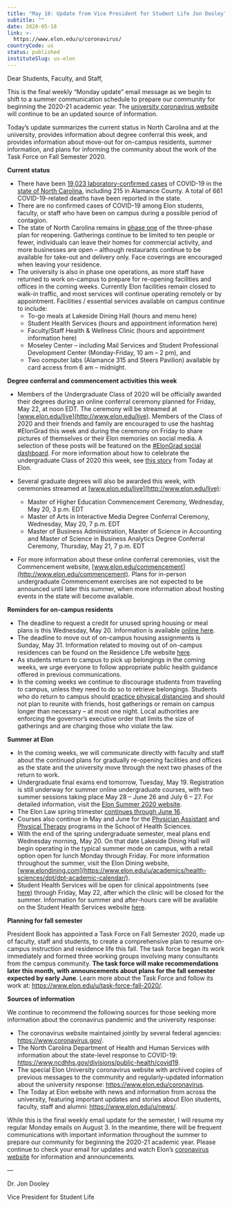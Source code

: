 ```yaml
---
title: "May 18: Update from Vice President for Student Life Jon Dooley"
subtitle: ""
date: 2020-05-18
link: >-
  https://www.elon.edu/u/coronavirus/
countryCode: us
status: published
instituteSlug: us-elon
---
```

Dear Students, Faculty, and Staff,

This is the final weekly “Monday update” email message as we begin to shift to a summer communication schedule to prepare our community for beginning the 2020-21 academic year. The [university coronavirus website](https://www.elon.edu/u/coronavirus/) will continue to be an updated source of information.

Today’s update summarizes the current status in North Carolina and at the university, provides information about degree conferral this week, and provides information about move-out for on-campus residents, summer information, and plans for informing the community about the work of the Task Force on Fall Semester 2020.

**Current status**

  * There have been [19,023 laboratory-confirmed cases](https://www.ncdhhs.gov/covid-19-case-count-nc) of COVID-19 in the [state of North Carolina](https://www.ncdhhs.gov/divisions/public-health/coronavirus-disease-2019-covid-19-response-north-carolina), including 215 in Alamance County.  A total of 661 COVID-19-related deaths have been reported in the state.
  * There are no confirmed cases of COVID-19 among Elon students, faculty, or staff who have been on campus during a possible period of contagion.
  * The state of North Carolina remains in [phase one](https://files.nc.gov/governor/documents/files/Phase-1-Side-by-Side.pdf) of the three-phase plan for reopening. Gatherings continue to be limited to ten people or fewer, individuals can leave their homes for commercial activity, and more businesses are open – although restaurants continue to be available for take-out and delivery only. Face coverings are encouraged when leaving your residence.
  * The university is also in phase one operations, as more staff have returned to work on-campus to prepare for re-opening facilities and offices in the coming weeks.  Currently Elon facilities remain closed to walk-in traffic, and most services will continue operating remotely or by appointment. Facilities / essential services available on campus continue to include: 
    * To-go meals at Lakeside Dining Hall (hours and menu here)
    * Student Health Services (hours and appointment information here)
    * Faculty/Staff Health & Wellness Clinic (hours and appointment information here)
    * Moseley Center – including Mail Services and Student Professional Development Center (Monday-Friday, 10 am – 2 pm), and
    * Two computer labs (Alamance 315 and Steers Pavilion) available by card access from 6 am – midnight.



**Degree conferral and commencement activities this week**

  * Members of the Undergraduate Class of 2020 will be officially awarded their degrees during an online conferral ceremony planned for Friday, May 22, at noon EDT. The ceremony will be streamed at [www.elon.edu/live](http://www.elon.edu/live). Members of the Class of 2020 and their friends and family are encouraged to use the hashtag #ElonGrad this week and during the ceremony on Friday to share pictures of themselves or their Elon memories on social media. A selection of these posts will be featured on the [#ElonGrad social dashboard](https://www.elon.edu/u/academics/commencement/social-dashboard/). For more information about how to celebrate the undergraduate Class of 2020 this week, see [this story](https://www.elon.edu/u/news/2020/05/18/elongrad-celebrating-the-class-of-2020-this-week) from Today at Elon.
  * Several graduate degrees will also be awarded this week, with ceremonies streamed at [www.elon.edu/live](http://www.elon.edu/live): 
    * Master of Higher Education Commencement Ceremony, Wednesday, May 20, 3 p.m. EDT
    * Master of Arts in Interactive Media Degree Conferral Ceremony, Wednesday, May 20, 7 p.m. EDT
    * Master of Business Administration, Master of Science in Accounting and Master of Science in Business Analytics Degree Conferral Ceremony, Thursday, May 21, 7 p.m. EDT


  * For more information about these online conferral ceremonies, visit the Commencement website, [www.elon.edu/commencement](http://www.elon.edu/commencement). Plans for in-person undergraduate Commencement exercises are not expected to be announced until later this summer, when more information about hosting events in the state will become available.



**Reminders for on-campus residents**

  * The deadline to request a credit for unused spring housing or meal plans is this Wednesday, May 20. Information is available [online here](https://www.elon.edu/u/coronavirus/housing-meal-plan-credit/).
  * The deadline to move out of on-campus housing assignments is Sunday, May 31.  Information related to moving out of on-campus residences can be found on the Residence Life website [here](https://www.elon.edu/u/residence-life/moveout2020/).
  * As students return to campus to pick up belongings in the coming weeks, we urge everyone to follow appropriate public health guidance offered in previous communications.
  * In the coming weeks we continue to discourage students from traveling to campus, unless they need to do so to retrieve belongings. Students who do return to campus should [practice physical distancing](https://www.cdc.gov/coronavirus/2019-ncov/prevent-getting-sick/social-distancing.html) and should not plan to reunite with friends, host gatherings or remain on campus longer than necessary – at most one night. Local authorities are enforcing the governor’s executive order that limits the size of gatherings and are charging those who violate the law.



**Summer at Elon**

  * In the coming weeks, we will communicate directly with faculty and staff about the continued plans for gradually re-opening facilities and offices as the state and the university move through the next two phases of the return to work.
  * Undergraduate final exams end tomorrow, Tuesday, May 19. Registration is still underway for summer online undergraduate courses, with two summer sessions taking place May 28 – June 26 and July 6 – 27. For detailed information, visit the [Elon Summer 2020 website](https://www.elon.edu/u/registrar/summer/).
  * The Elon Law spring trimester [continues through June 16](https://www.elon.edu/u/law/academics/registrar/academic-calendars/).
  * Courses also continue in May and June for the [Physician Assistant](https://www.elon.edu/u/academics/health-sciences/physician-assistant/academics/academic-calendar/) and [Physical Therapy](https://www.elon.edu/u/academics/health-sciences/dpt/dpt-academic-calendar/) programs in the School of Health Sciences.
  * With the end of the spring undergraduate semester, meal plans end Wednesday morning, May 20. On that date Lakeside Dining Hall will begin operating in the typical summer mode on campus, with a retail option open for lunch Monday through Friday. For more information throughout the summer, visit the Elon Dining website, [www.elondining.com](https://www.elon.edu/u/academics/health-sciences/dpt/dpt-academic-calendar/).
  * Student Health Services will be open for clinical appointments (see [here](https://www.elon.edu/u/health-wellness/health-services/)) through Friday, May 22, after which the clinic will be closed for the summer. Information for summer and after-hours care will be available on the Student Health Services website [here](https://www.elon.edu/u/health-wellness/health-services/after-hours-and-summer-care/).



**Planning for fall semester**

President Book has appointed a Task Force on Fall Semester 2020, made up of faculty, staff and students, to create a comprehensive plan to resume on-campus instruction and residence life this fall. The task force began its work immediately and formed three working groups involving many consultants from the campus community. **The task force will make recommendations later this month, with announcements about plans for the fall semester expected by early June**. Learn more about the Task Force and follow its work at: <https://www.elon.edu/u/task-force-fall-2020/>.

**Sources of information**

We continue to recommend the following sources for those seeking more information about the coronavirus pandemic and the university response:

  * The coronavirus website maintained jointly by several federal agencies: <https://www.coronavirus.gov/>.
  * The North Carolina Department of Health and Human Services with information about the state-level response to COVID-19: <https://www.ncdhhs.gov/divisions/public-health/covid19>.
  * The special Elon University coronavirus website with archived copies of previous messages to the community and regularly-updated information about the university response: <https://www.elon.edu/coronavirus>.
  * The Today at Elon website with news and information from across the university, featuring important updates and stories about Elon students, faculty, staff and alumni: <https://www.elon.edu/u/news/>.



While this is the final weekly email update for the semester, I will resume my regular Monday emails on August 3. In the meantime, there will be frequent communications with important information throughout the summer to prepare our community for beginning the 2020-21 academic year. Please continue to check your email for updates and watch Elon’s [coronavirus website](http://www.elon.edu/coronavirus) for information and announcements.

—

Dr. Jon Dooley

Vice President for Student Life
